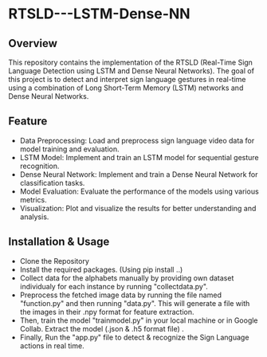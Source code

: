 ﻿# RTSLD---LSTM-Dense-NN

## Overview
This repository contains the implementation of the RTSLD (Real-Time Sign Language Detection using LSTM and Dense Neural Networks). The goal of this project is to detect and interpret sign language gestures in real-time using a combination of Long Short-Term Memory (LSTM) networks and Dense Neural Networks.

## Feature
- Data Preprocessing: Load and preprocess sign language video data for model training and evaluation.
- LSTM Model: Implement and train an LSTM model for sequential gesture recognition.
- Dense Neural Network: Implement and train a Dense Neural Network for classification tasks.
- Model Evaluation: Evaluate the performance of the models using various metrics.
- Visualization: Plot and visualize the results for better understanding and analysis.

## Installation & Usage
- Clone the Repository
- Install the required packages. (Using pip install ..)
- Collect data for the alphabets manually by providing own dataset individualy for each instance by running "collectdata.py".
- Preprocess the fetched image data by running the file named "function.py" and then running "data.py". This will generate a file with the images in their .npy format for feature extraction.
- Then, train the model "trainmodel.py" in your local machine or in Google Collab. Extract the model (.json & .h5 format file) .
- Finally, Run the "app.py" file to detect & recognize the Sign Language actions in real time. 
